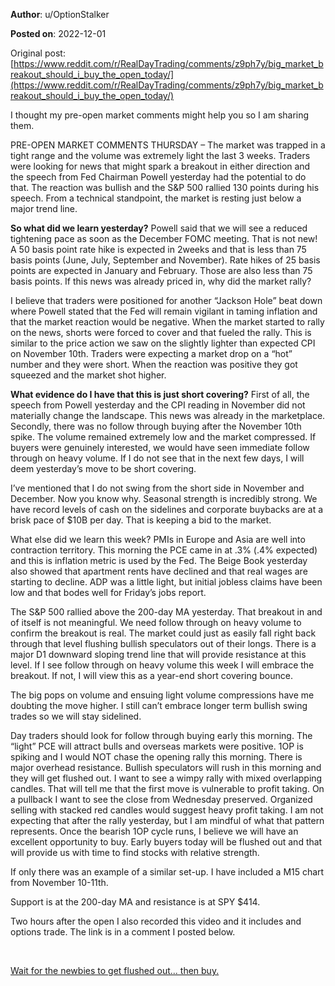**Author**: u/OptionStalker

**Posted on**: 2022-12-01

Original post: [https://www.reddit.com/r/RealDayTrading/comments/z9ph7y/big_market_breakout_should_i_buy_the_open_today/](https://www.reddit.com/r/RealDayTrading/comments/z9ph7y/big_market_breakout_should_i_buy_the_open_today/)

I thought my pre-open market comments might help you so I am sharing them.

PRE-OPEN MARKET COMMENTS THURSDAY – The market was trapped in a tight range and the volume was extremely light the last 3 weeks. Traders were looking for news that might spark a breakout in either direction and the speech from Fed Chairman Powell yesterday had the potential to do that. The reaction was bullish and the S&P 500 rallied 130 points during his speech. From a technical standpoint, the market is resting just below a major trend line.

**So what did we learn yesterday?** Powell said that we will see a reduced tightening pace as soon as the December FOMC meeting. That is not new! A 50 basis point rate hike is expected in 2weeks and that is less than 75 basis points (June, July, September and November). Rate hikes of 25 basis points are expected in January and February. Those are also less than 75 basis points. If this news was already priced in, why did the market rally?

I believe that traders were positioned for another “Jackson Hole” beat down where Powell stated that the Fed will remain vigilant in taming inflation and that the market reaction would be negative. When the market started to rally on the news, shorts were forced to cover and that fueled the rally. This is similar to the price action we saw on the slightly lighter than expected CPI on November 10th. Traders were expecting a market drop on a “hot” number and they were short. When the reaction was positive they got squeezed and the market shot higher.

**What evidence do I have that this is just short covering?** First of all, the speech from Powell yesterday and the CPI reading in November did not materially change the landscape. This news was already in the marketplace. Secondly, there was no follow through buying after the November 10th spike. The volume remained extremely low and the market compressed. If buyers were genuinely interested, we would have seen immediate follow through on heavy volume. If I do not see that in the next few days, I will deem yesterday’s move to be short covering.

I’ve mentioned that I do not swing from the short side in November and December. Now you know why. Seasonal strength is incredibly strong. We have record levels of cash on the sidelines and corporate buybacks are at a brisk pace of $10B per day. That is keeping a bid to the market.

What else did we learn this week? PMIs in Europe and Asia are well into contraction territory. This morning the PCE came in at .3% (.4% expected) and this is inflation metric is used by the Fed. The Beige Book yesterday also showed that apartment rents have declined and that real wages are starting to decline. ADP was a little light, but initial jobless claims have been low and that bodes well for Friday’s jobs report.

The S&P 500 rallied above the 200-day MA yesterday. That breakout in and of itself is not meaningful. We need follow through on heavy volume to confirm the breakout is real. The market could just as easily fall right back through that level flushing bullish speculators out of their longs. There is a major D1 downward sloping trend line that will provide resistance at this level. If I see follow through on heavy volume this week I will embrace the breakout. If not, I will view this as a year-end short covering bounce.

The big pops on volume and ensuing light volume compressions have me doubting the move higher. I still can’t embrace longer term bullish swing trades so we will stay sidelined.

Day traders should look for follow through buying early this morning. The “light” PCE will attract bulls and overseas markets were positive. 1OP is spiking and I would NOT chase the opening rally this morning. There is major overhead resistance. Bullish speculators will rush in this morning and they will get flushed out. I want to see a wimpy rally with mixed overlapping candles. That will tell me that the first move is vulnerable to profit taking. On a pullback I want to see the close from Wednesday preserved. Organized selling with stacked red candles would suggest heavy profit taking. I am not expecting that after the rally yesterday, but I am mindful of what that pattern represents. Once the bearish 1OP cycle runs, I believe we will have an excellent opportunity to buy. Early buyers today will be flushed out and that will provide us with time to find stocks with relative strength.

If only there was an example of a similar set-up. I have included a M15 chart from November 10-11th.

Support is at the 200-day MA and resistance is at SPY $414.

Two hours after the open I also recorded this video and it includes and options trade. The link is in a comment I posted below.

&#x200B;

[Wait for the newbies to get flushed out... then buy.](<img src="cache/images/56f7aced11302380365faa10b3f887fd.png" alt="Reddit Image">)